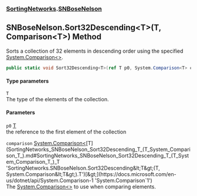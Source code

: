 ### [SortingNetworks](SortingNetworks.md 'SortingNetworks').[SNBoseNelson](SortingNetworks_SNBoseNelson.md 'SortingNetworks.SNBoseNelson')
## SNBoseNelson.Sort32Descending&lt;T&gt;(T, Comparison&lt;T&gt;) Method
Sorts a collection of 32 elements in descending order using the specified [System.Comparison&lt;&gt;](https://docs.microsoft.com/en-us/dotnet/api/System.Comparison-1 'System.Comparison`1').  
```csharp
public static void Sort32Descending<T>(ref T p0, System.Comparison<T> comparison);
```
#### Type parameters
<a name='SortingNetworks_SNBoseNelson_Sort32Descending_T_(T_System_Comparison_T_)_T'></a>
`T`  
The type of the elements of the collection.
  
#### Parameters
<a name='SortingNetworks_SNBoseNelson_Sort32Descending_T_(T_System_Comparison_T_)_p0'></a>
`p0` [T](SortingNetworks_SNBoseNelson_Sort32Descending_T_(T_System_Comparison_T_).md#SortingNetworks_SNBoseNelson_Sort32Descending_T_(T_System_Comparison_T_)_T 'SortingNetworks.SNBoseNelson.Sort32Descending&lt;T&gt;(T, System.Comparison&lt;T&gt;).T')  
the reference to the first element of the collection
  
<a name='SortingNetworks_SNBoseNelson_Sort32Descending_T_(T_System_Comparison_T_)_comparison'></a>
`comparison` [System.Comparison&lt;](https://docs.microsoft.com/en-us/dotnet/api/System.Comparison-1 'System.Comparison`1')[T](SortingNetworks_SNBoseNelson_Sort32Descending_T_(T_System_Comparison_T_).md#SortingNetworks_SNBoseNelson_Sort32Descending_T_(T_System_Comparison_T_)_T 'SortingNetworks.SNBoseNelson.Sort32Descending&lt;T&gt;(T, System.Comparison&lt;T&gt;).T')[&gt;](https://docs.microsoft.com/en-us/dotnet/api/System.Comparison-1 'System.Comparison`1')  
The [System.Comparison&lt;&gt;](https://docs.microsoft.com/en-us/dotnet/api/System.Comparison-1 'System.Comparison`1') to use when comparing elements.
  
